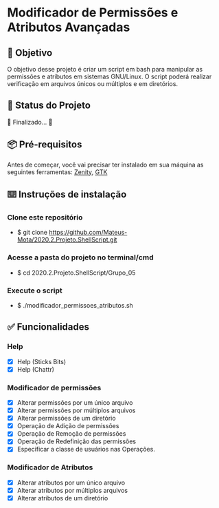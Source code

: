 # Modificador de Permissões e Atributos Avançadas

## :dart: Objetivo
O objetivo desse projeto é criar um script em bash para manipular as permissões e atributos em sistemas GNU/Linux. O script poderá realizar verificação em arquivos únicos ou múltiplos e em diretórios.


## :vertical_traffic_light: Status do Projeto
:construction: Finalizado...  :construction:


## :package: Pré-requisitos
Antes de começar, você vai precisar ter instalado em sua máquina as seguintes ferramentas: [Zenity](https://gitlab.gnome.org/GNOME/zenity), [GTK](https://www.gtk.org/)


## :keyboard: Instruções de instalação
### Clone este repositório
- $ git clone https://github.com/Mateus-Mota/2020.2.Projeto.ShellScript.git
### Acesse a pasta do projeto no terminal/cmd
- $ cd 2020.2.Projeto.ShellScript/Grupo_05
### Execute o script
- $ ./modificador_permissoes_atributos.sh


## :white_check_mark: Funcionalidades
### Help
- [x] Help (Sticks Bits)
- [x] Help (Chattr)

### Modificador de permissões
- [x] Alterar permissões por um único arquivo
- [x] Alterar permissões por múltiplos arquivos
- [x] Alterar permissões de um diretório
- [x] Operação de Adição de permissões
- [x] Operação de Remoção de permissões
- [x] Operação de Redefinição das permissões
- [x] Especificar a classe de usuários nas Operações.

### Modificador de Atributos
- [x] Alterar atributos por um único arquivo
- [x] Alterar atributos por múltiplos arquivos
- [x] Alterar atributos de um diretório
